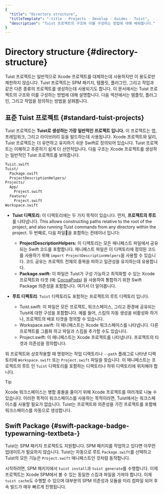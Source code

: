 ```yaml
---
{
  "title": "Directory structure",
  "titleTemplate": ":title · Projects · Develop · Guides · Tuist",
  "description": "Tuist 프로젝트의 구조와 이를 구성하는 방법에 대해 배워봅니다."
}
---
```

# Directory structure {#directory-structure}

Tuist 프로젝트는 일반적으로 Xcode 프로젝트를 대체하는데 사용하지만 이 용도로만 제한하지 않습니다. Tuist 프로젝트는 SPM 패키지, 템플릿, 플러그인, 그리고 작업과 같은 다른 종류의 프로젝트를 생성하는데 사용되기도 합니다. 이 문서에서는 Tuist 프로젝트의 구조와 이를 구성하는 방법에 대해 설명합니다. 다음 섹션에서는 템플릿, 플러그인, 그리고 작업을 정의하는 방법을 살펴봅니다.

## 표준 Tuist 프로젝트 {#standard-tuist-projects}

Tuist 프로젝트는 **Tuist로 생성하는 가장 일반적인 프로젝트 입니다.** 이 프로젝트는 앱, 프레임워크, 그리고 라이브러리 등을 빌드하는데 사용됩니다. Xcode 프로젝트와 달리, Tuist 프로젝트는 더 유연하고 유지하기 쉬운 Swift로 정의되어 있습니다. Tuist 프로젝트는 이해하고 추론하기 쉽게 더 선언적입니다. 다음 구조는 Xcode 프로젝트를 생성하는 일반적인 Tuist 프로젝트를 보여줍니다.

```bash
Tuist.swift
Tuist/
  Package.swift
  ProjectDescriptionHelpers/
Projects/
  App/
    Project.swift
  Feature/
    Project.swift
Workspace.swift
```

- **Tuist 디렉토리:** 이 디렉토리에는 두 가지 목적이 있습니다. 먼저, **프로젝트의 루트**를 나타냅니다. This allows constructing paths relative to the root of the project, and also running Tuist commands from any directory within the project. 두 번째로, 다음 파일을 포함하는 컨테이너 입니다:
  - **ProjectDescriptionHelpers:** 이 디렉토리는 모든 매니페스트 파일에서 공유되는 Swift 코드를 포함합니다. 매니페스트 파일은 이 디렉토리에 정의된 코드를 사용하기 위해 `import ProjectDescriptionHelpers`을 사용할 수 있습니다. 코드 공유는 프로젝트 전체의 중복을 피하고 일관성을 유지하는데 유용합니다.
  - **Package.swift:** 이 파일은 Tuist가 구성 가능하고 최적화할 수 있는 Xcode 프로젝트와 타겟 (예: [CocoaPods](https://cococapods)) 을 사용하여 통합하기 위한 Swift Package 의존성을 포함합니다. <LocalizedLink href="/guides/features/projects/dependencies">여기</LocalizedLink>서 더 알아봅니다.

- **루트 디렉토리**: `Tuist` 디렉토리도 포함하는 프로젝트의 루트 디렉토리 입니다.
  - <LocalizedLink href="/guides/features/projects/manifests#workspace-swift"><bold>Tuist.swift:</bold></LocalizedLink> 이 파일은 모든 프로젝트, 워크스페이스, 그리고 환경에 공유되는 Tuist에 대한 구성을 포함합니다. 예를 들어, 스킴의 자동 생성을 비활성화 하거나, 프로젝트의 배포 타겟을 정의할 수 있습니다.
  - <LocalizedLink href="/guides/features/projects/manifests#workspace-swift"><bold>Workspace.swift:</bold></LocalizedLink> 이 매니페스트는 Xcode 워크스페이스를 나타냅니다. 다른 프로젝트를 그룹화 하고 파일과 스킴을 추가할 수도 있습니다.
  - <LocalizedLink href="/guides/features/projects/manifests#project-swift"><bold>Project.swift:</bold></LocalizedLink> 이 매니페스트는 Xcode 프로젝트를 나타냅니다. 프로젝트의 타겟과 의존성을 정의합니다.

위 프로젝트와 상호작용할 때 명령어는 작업 디렉토리나 `--path` 플래그로 나타낸 디렉토리에 `Workspace.swift` 또는 `Project.swift` 파일을 찾습니다. 이 매니페스트는 프로젝트의 루트 인 `Tuist` 디렉토리를 포함하는 디렉토리나 하위 디렉토리에 위치해야 합니다.

> [!TIP]
> Xcode 워크스페이스는 병합 충돌을 줄이기 위해 Xcode 프로젝트를 여러개로 나눌 수 있습니다. 이러한 목적이 워크스페이스를 사용하는 목적이라면, Tuist에서는 워크스페이스를 사용할 필요가 없습니다. Tuist는 프로젝트와 의존성을 가진 프로젝트를 포함해 워크스페이스를 자동으로 생성합니다.

## Swift Package <Badge type="warning" text="beta" /> {#swift-package-badge-typewarning-textbeta-}

Tuist는 SPM 패키지 프로젝트도 지원합니다. SPM 패키지를 작업하고 있다면 아무런 업데이트가 필요하지 않습니다. Tuist는 자동으로 루트 `Package.swift`를 선택하고 Tuist의 모든 기능은 `Project.swift` 매니페스트인 것처럼 동작합니다.

시작하려면, SPM 패키지에서 `tuist install`과 `tuist generate`를 수행합니다. 이제 프로젝트는 Xcode SPM에서 볼 수 있는 동일한 스킴과 파일을 가져야 합니다. 이제 <LocalizedLink href="/guides/features/build/cache">`tuist cache`</LocalizedLink>도 수행할 수 있으며 대부분의 SPM 의존성과 모듈을 미리 컴파일 되어 후속 빌드가 매우 빠르게 진행됩니다.
